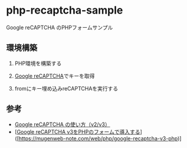 # php-recaptcha-sample
Google reCAPTCHA のPHPフォームサンプル

## 環境構築
1. PHP環境を構築する

2. [Google reCAPTCHA](https://www.google.com/recaptcha/about/)でキーを取得

3. fromにキー埋め込みreCAPTCHAを実行する

## 参考
- [Google reCAPTCHA の使い方（v2/v3）](https://www.webdesignleaves.com/pr/plugins/google_recaptcha.php)
- [[Google reCAPTCHA v3をPHPのフォームで導入する](https://brainlog.jp/programming/post-2567/)]([https://mugenweb-note.com/web/php/google-recaptcha-v3-php)]
